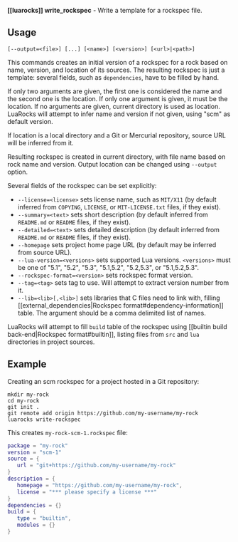 **[[luarocks]] write_rockspec** - Write a template for a rockspec file.

## Usage

`[--output=<file>] [...] [<name>] [<version>] [<url>|<path>]`

This commands creates an initial version of a rockspec for a rock
based on name, version, and location of its sources. The resulting
rockspec is just a template: several fields, such as `dependencies`,
have to be filled by hand.

If only two arguments are given, the first one is considered the name and the
second one is the location.
If only one argument is given, it must be the location.
If no arguments are given, current directory is used as location.
LuaRocks will attempt to infer name and version if not given,
using "scm" as default version.

If location is a local directory and a Git or Mercurial repository,
source URL will be inferred from it.

Resulting rockspec is created in current directory, with file name
based on rock name and version. Output location can be changed using `--output` option.

Several fields of the rockspec can be set explicitly:

* `--license=<license>` sets license name, such as `MIT/X11` (by default inferred
  from `COPYING`, `LICENSE`, or `MIT-LICENSE.txt` files, if they exist).
* `--summary=<text>` sets short description (by default inferred from
  `README.md` or `README` files, if they exist).
* `--detailed=<text>` sets detailed description (by default inferred
  from `README.md` or `README` files, if they exist).
* `--homepage` sets project home page URL (by default may be inferred from source URL).
* `--lua-version=<versions>` sets supported Lua versions. `<versions>` must be one of
  "5.1", "5.2", "5.3", "5.1,5.2", "5.2,5.3", or "5.1,5.2,5.3".
* `--rockspec-format=<version>` sets rockspec format version.
* `--tag=<tag>` sets tag to use. Will attempt to extract version number from it.
* `--lib=<lib>[,<lib>]` sets libraries that C files need to link with, filling [[external_dependencies|Rockspec format#dependency-information]] table. The argument should be a comma delimited list of names.

LuaRocks will attempt to fill `build` table of the rockspec using
[[builtin build back-end|Rockspec format#builtin]], listing files from `src`
and `lua` directories in project sources.

## Example

Creating an scm rockspec for a project hosted in a Git repository:

```
mkdir my-rock
cd my-rock
git init .
git remote add origin https://github.com/my-username/my-rock
luarocks write-rockspec
```

This creates `my-rock-scm-1.rockspec` file:

```lua
package = "my-rock"
version = "scm-1"
source = {
   url = "git+https://github.com/my-username/my-rock"
}
description = {
   homepage = "https://github.com/my-username/my-rock",
   license = "*** please specify a license ***"
}
dependencies = {}
build = {
   type = "builtin",
   modules = {}
}
```
